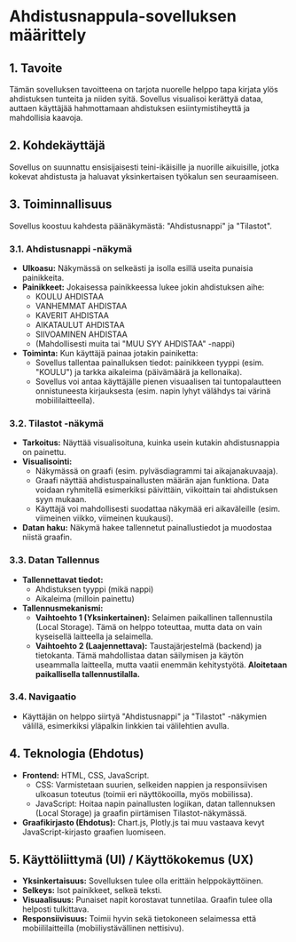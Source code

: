 # Ahdistusnappula-sovelluksen määrittely

## 1. Tavoite

Tämän sovelluksen tavoitteena on tarjota nuorelle helppo tapa kirjata ylös ahdistuksen tunteita ja niiden syitä. Sovellus visualisoi kerättyä dataa, auttaen käyttäjää hahmottamaan ahdistuksen esiintymistiheyttä ja mahdollisia kaavoja.

## 2. Kohdekäyttäjä

Sovellus on suunnattu ensisijaisesti teini-ikäisille ja nuorille aikuisille, jotka kokevat ahdistusta ja haluavat yksinkertaisen työkalun sen seuraamiseen.

## 3. Toiminnallisuus

Sovellus koostuu kahdesta päänäkymästä: "Ahdistusnappi" ja "Tilastot".

### 3.1. Ahdistusnappi -näkymä

*   **Ulkoasu:** Näkymässä on selkeästi ja isolla esillä useita punaisia painikkeita.
*   **Painikkeet:** Jokaisessa painikkeessa lukee jokin ahdistuksen aihe:
    *   KOULU AHDISTAA
    *   VANHEMMAT AHDISTAA
    *   KAVERIT AHDISTAA
    *   AIKATAULUT AHDISTAA
    *   SIIVOAMINEN AHDISTAA
    *   (Mahdollisesti muita tai "MUU SYY AHDISTAA" -nappi)
*   **Toiminta:** Kun käyttäjä painaa jotakin painiketta:
    *   Sovellus tallentaa painalluksen tiedot: painikkeen tyyppi (esim. "KOULU") ja tarkka aikaleima (päivämäärä ja kellonaika).
    *   Sovellus voi antaa käyttäjälle pienen visuaalisen tai tuntopalautteen onnistuneesta kirjauksesta (esim. napin lyhyt välähdys tai värinä mobiililaitteella).

### 3.2. Tilastot -näkymä

*   **Tarkoitus:** Näyttää visualisoituna, kuinka usein kutakin ahdistusnappia on painettu.
*   **Visualisointi:**
    *   Näkymässä on graafi (esim. pylväsdiagrammi tai aikajanakuvaaja).
    *   Graafi näyttää ahdistuspainallusten määrän ajan funktiona. Data voidaan ryhmitellä esimerkiksi päivittäin, viikoittain tai ahdistuksen syyn mukaan.
    *   Käyttäjä voi mahdollisesti suodattaa näkymää eri aikaväleille (esim. viimeinen viikko, viimeinen kuukausi).
*   **Datan haku:** Näkymä hakee tallennetut painallustiedot ja muodostaa niistä graafin.

### 3.3. Datan Tallennus

*   **Tallennettavat tiedot:**
    *   Ahdistuksen tyyppi (mikä nappi)
    *   Aikaleima (milloin painettu)
*   **Tallennusmekanismi:**
    *   **Vaihtoehto 1 (Yksinkertainen):** Selaimen paikallinen tallennustila (Local Storage). Tämä on helppo toteuttaa, mutta data on vain kyseisellä laitteella ja selaimella.
    *   **Vaihtoehto 2 (Laajennettava):** Taustajärjestelmä (backend) ja tietokanta. Tämä mahdollistaa datan säilymisen ja käytön useammalla laitteella, mutta vaatii enemmän kehitystyötä. **Aloitetaan paikallisella tallennustilalla.**

### 3.4. Navigaatio

*   Käyttäjän on helppo siirtyä "Ahdistusnappi" ja "Tilastot" -näkymien välillä, esimerkiksi yläpalkin linkkien tai välilehtien avulla.

## 4. Teknologia (Ehdotus)

*   **Frontend:** HTML, CSS, JavaScript.
    *   CSS: Varmistetaan suurien, selkeiden nappien ja responsiivisen ulkoasun toteutus (toimii eri näyttökooilla, myös mobiilissa).
    *   JavaScript: Hoitaa napin painallusten logiikan, datan tallennuksen (Local Storage) ja graafin piirtämisen Tilastot-näkymässä.
*   **Graafikirjasto (Ehdotus):** Chart.js, Plotly.js tai muu vastaava kevyt JavaScript-kirjasto graafien luomiseen.

## 5. Käyttöliittymä (UI) / Käyttökokemus (UX)

*   **Yksinkertaisuus:** Sovelluksen tulee olla erittäin helppokäyttöinen.
*   **Selkeys:** Isot painikkeet, selkeä teksti.
*   **Visuaalisuus:** Punaiset napit korostavat tunnetilaa. Graafin tulee olla helposti tulkittava.
*   **Responsiivisuus:** Toimii hyvin sekä tietokoneen selaimessa että mobiililaitteilla (mobiiliystävällinen nettisivu).
